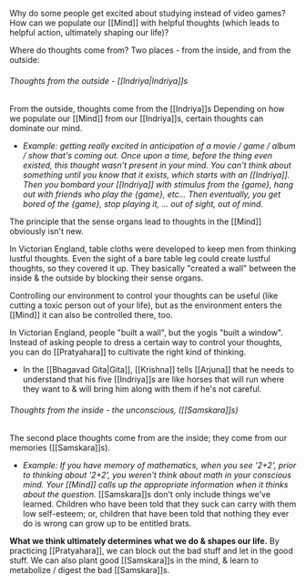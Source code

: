 Why do some people get excited about studying instead of video games? How can we populate our [[Mind]] with helpful thoughts (which leads to helpful action, ultimately shaping our life)?

Where do thoughts come from? Two places - from the inside, and from the outside:

###### Thoughts from the outside - [[Indriya|Indriya]]s
From the outside, thoughts come from the [[Indriya]]s
Depending on how we populate our [[Mind]] from our [[Indriya]]s, certain thoughts can dominate our mind.
- *Example: getting really excited in anticipation of a movie / game / album / show that's coming out. Once upon a time, before the thing even existed, this thought wasn't present in your mind. You can't think about something until you know that it exists, which starts with an [[Indriya]]. Then you bombard your [[Indriya]] with stimulus from the {game}, hang out with friends who play the {game}, etc... Then eventually, you get bored of the {game}, stop playing it, ... out of sight, out of mind.*

The principle that the sense organs lead to thoughts in the [[Mind]] obviously isn't new.

In Victorian England, table cloths were developed to keep men from thinking lustful thoughts. Even the sight of a bare table leg could create lustful thoughts, so they covered it up. They basically "created a wall" between the inside & the outside by blocking their sense organs. 

Controlling our environment to control your thoughts can be useful (like cutting a toxic person out of your life), but as the environment enters the [[Mind]] it can also be controlled there, too.

In Victorian England, people "built a wall", but the yogis "built a window". Instead of asking people to dress a certain way to control your thoughts, you can do [[Pratyahara]] to cultivate the right kind of thinking.
- In the [[Bhagavad Gita|Gita]], [[Krishna]] tells [[Arjuna]] that he needs to understand that his five [[Indriya]]s are like horses that will run where they want to & will bring him along with them if he's not careful.

###### Thoughts from the inside - the unconscious, ([[Samskara]]s)
The second place thoughts come from are the inside; they come from our memories ([[Samskara]]s).
- *Example: If you have memory of mathematics, when you see '2+2', prior to thinking about '2+2', you weren't think about math in your conscious mind. Your [[Mind]] calls up the appropriate information when it thinks about the question.*
[[Samskara]]s don't only include things we've learned. Children who have been told that they suck can carry with them low self-esteem; or, children that have been told that nothing they ever do is wrong can grow up to be entitled brats.

**What we think ultimately determines what we do & shapes our life.** 
By practicing [[Pratyahara]], we can block out the bad stuff and let in the good stuff.
We can also plant good [[Samskara]]s in the mind, & learn to metabolize / digest the bad [[Samskara]]s.